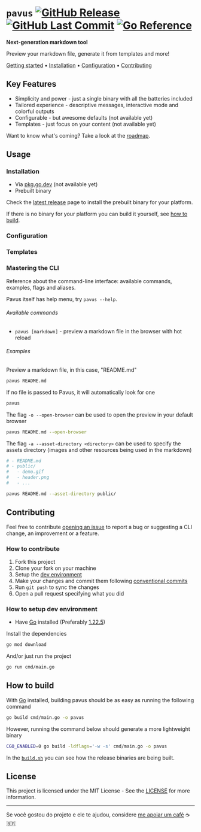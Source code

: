 # `pavus` [![GitHub Release](https://img.shields.io/github/v/release/kauefraga/pavus?label=latest+version)](https://github.com/kauefraga/pavus/releases/latest) [![GitHub Last Commit](https://img.shields.io/github/last-commit/kauefraga/pavus/main)](https://github.com/kauefraga/pavus/commits/main/) [![Go Reference](https://pkg.go.dev/badge/github.com/kauefraga/pavus)](https://pkg.go.dev/github.com/kauefraga/pavus)

**Next-generation markdown tool**

Preview your markdown file, generate it from templates and more!

[Getting started](#usage) •
[Installation](#installation) •
[Configuration](#configuration) •
[Contributing](#contributing)

## Key Features

- Simplicity and power - just a single binary with all the batteries included
- Tailored experience - descriptive messages, interactive mode and colorful outputs
- Configurable - but awesome defaults (not available yet)
- Templates - just focus on your content (not available yet)

Want to know what's coming? Take a look at the [roadmap](https://github.com/kauefraga/pavus/issues/3).

## Usage

### Installation

- Via [pkg.go.dev](https://pkg.go.dev/github.com/kauefraga/pavus) (not available yet)
- Prebuilt binary

Check the [latest release](https://github.com/kauefraga/pavus/releases/latest) page to install the prebuilt binary for your platform.

If there is no binary for your platform you can build it yourself, see [how to build](#how-to-build).

### Configuration

### Templates

### Mastering the CLI

Reference about the command-line interface: available commands, examples, flags and aliases.

Pavus itself has help menu, try `pavus --help`.

###### Available commands

- `pavus [markdown]` - preview a markdown file in the browser with hot reload

###### Examples

Preview a markdown file, in this case, "README.md"

```sh
pavus README.md
```

If no file is passed to Pavus, it will automatically look for one

```sh
pavus
```

The flag `-o --open-browser` can be used to open the preview in your default browser

```sh
pavus README.md --open-browser
```

The flag `-a --asset-directory <directory>` can be used to specify the assets directory (images and other resources being used in the markdown)

```sh
# - README.md
# - public/
#   - demo.gif
#   - header.png
#   - ...

pavus README.md --asset-directory public/
```

## Contributing

Feel free to contribute [opening an issue](https://github.com/kauefraga/pavus/issues/new) to report a bug or suggesting a CLI change, an improvement or a feature.

### How to contribute

1. Fork this project
2. Clone your fork on your machine
3. Setup the [dev environment](#how-to-setup-dev-environment)
4. Make your changes and commit them following [conventional commits](https://www.conventionalcommits.org/en/v1.0.0/)
5. Run `git push` to sync the changes
6. Open a pull request specifying what you did

### How to setup dev environment

- Have [Go](https://go.dev/) installed (Preferably [1.22.5](go.mod))

Install the dependencies

```sh
go mod download
```

And/or just run the project

```sh
go run cmd/main.go
```

## How to build

With [Go](https://go.dev/) installed, building pavus should be as easy as running the following command

```sh
go build cmd/main.go -o pavus
```

However, running the command below should generate a more lightweight binary

```sh
CGO_ENABLED=0 go build -ldflags='-w -s' cmd/main.go -o pavus
```

In the [`build.sh`](build.sh) you can see how the release binaries are being built.

## License

This project is licensed under the MIT License - See the [LICENSE](https://github.com/kauefraga/pavus/blob/main/LICENSE) for more information.

---

Se você gostou do projeto e ele te ajudou, considere [me apoiar um café](https://www.pixme.bio/kauefraga) ☕ 🇧🇷
